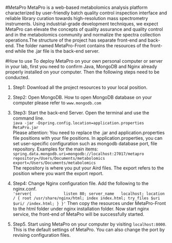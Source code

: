#MetaPro
MetaPro is a web-based metabolomics analysis platform characterized by user-friendly batch quality control inspection interface and reliable library curation towards high-resolution mass spectrometry instruments. Using industrial-grade development techniques, we expect MetaPro can elevate the concepts of quality assurance and quality control and in the metabolomics community and normalize the spectra collection operations.The structure of the project has separate front-end and back-end. The folder named MetaPro-Front contains the  resources of the front-end while the  .jar file is the back-end server.

#How to use
To deploy MetaPro on your own personal computer or server in your lab, first you need to confirm Java, MongoDB and Nginx already properly installed on your computer. Then the following steps need to be conducted.   
1. Step1: Download all the project resources to your local position.
2. Step2: Open MongoDB. How to open MongoDB database on your computer please refer to `www.mongodb.com`
3. Step3: Start the back-end Server. Open the terminal and use the command line.  
   `java -jar -Dspring.config.location=application.properties MetaPro.jar`  
   Please attention: You need to replace the .jar and application.properties file positions with your file positions. In application.properties, you can set user-specific configuration such as mongodb database port, file repository. Examples for the main items:
   `spring.data.mongodb.uri=mongodb://localhost:27017/metapro`
   `repository=/Users/Documents/metabolomics`
   `export=/Users/Documents/metabolomics`  
   The repository is where you put your Aird files. The export refers to the position where you want the export report.
4. Step4: Change Nginx configuration file. Add the following to the nginx.conf.    
`'server{             
   listen 80;
   server_name   localhost;
   location / {
   root /usr/share/nginx/html;
   index index.html;
   try_files $uri $uri/ /index.html;
   }
   }'`
   Then copy the resources under MetaPro-Front to the html folder under nginx installation folder. Now start nginx service, the front-end of MetaPro will be successfully started.
   
5. Step5. Start using MetaPro on your computer by visiting `localhost:8000`. This is the default settings of MetaPro. You can also change the port by revising configuration files.
